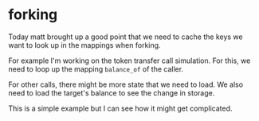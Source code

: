 # forking

Today matt brought up a good point that we need to cache the keys we want to look up in the mappings when forking.

For example I'm working on the token transfer call simulation. For this, we need to loop up the mapping `balance_of` of the caller.

For other calls, there might be more state that we need to load. We also need to load the target's balance to see the change in storage.

This is a simple example but I can see how it might get complicated.